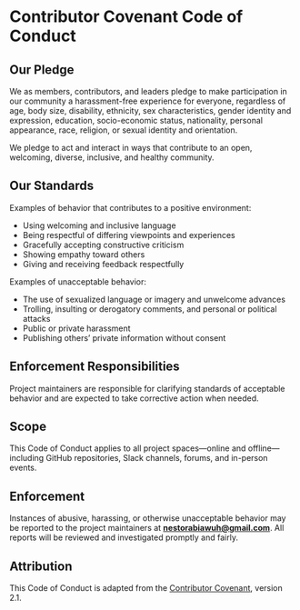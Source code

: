 # Contributor Covenant Code of Conduct

## Our Pledge

We as members, contributors, and leaders pledge to make participation in our community a harassment-free experience for everyone, regardless of age, body size, disability, ethnicity, sex characteristics, gender identity and expression, education, socio-economic status, nationality, personal appearance, race, religion, or sexual identity and orientation.

We pledge to act and interact in ways that contribute to an open, welcoming, diverse, inclusive, and healthy community.

## Our Standards

Examples of behavior that contributes to a positive environment:

- Using welcoming and inclusive language
- Being respectful of differing viewpoints and experiences
- Gracefully accepting constructive criticism
- Showing empathy toward others
- Giving and receiving feedback respectfully

Examples of unacceptable behavior:

- The use of sexualized language or imagery and unwelcome advances
- Trolling, insulting or derogatory comments, and personal or political attacks
- Public or private harassment
- Publishing others’ private information without consent

## Enforcement Responsibilities

Project maintainers are responsible for clarifying standards of acceptable behavior and are expected to take corrective action when needed.

## Scope

This Code of Conduct applies to all project spaces—online and offline—including GitHub repositories, Slack channels, forums, and in-person events.

## Enforcement

Instances of abusive, harassing, or otherwise unacceptable behavior may be reported to the project maintainers at **nestorabiawuh@gmail.com**. All reports will be reviewed and investigated promptly and fairly.

## Attribution

This Code of Conduct is adapted from the [Contributor Covenant](https://www.contributor-covenant.org), version 2.1.
